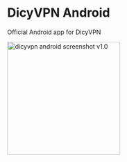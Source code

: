 # DicyVPN Android
Official Android app for DicyVPN

<img src="https://github.com/DicyVPN/android-app/assets/11839341/b2ae4ba4-07a6-4f4a-9a25-ae7aac9f1fbd" width="260px" alt="dicyvpn android screenshot v1.0">
